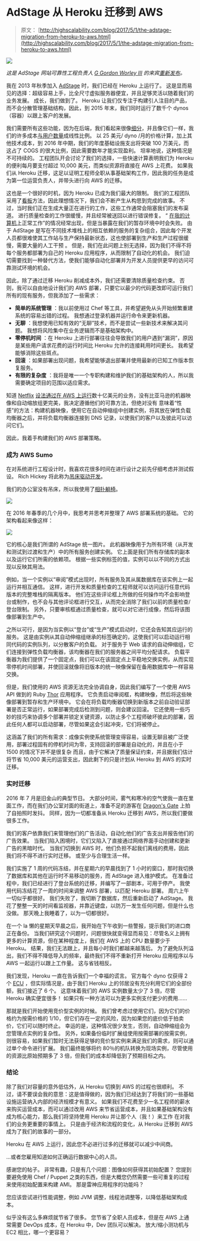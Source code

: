 # AdStage 从 Heroku 迁移到 AWS

> 原文： [http://highscalability.com/blog/2017/5/1/the-adstage-migration-from-heroku-to-aws.html](http://highscalability.com/blog/2017/5/1/the-adstage-migration-from-heroku-to-aws.html)

![](img/222acfea60c08f75dd8f5c824f121167.png)

*这是 AdStage 网站可靠性工程负责人 [G Gordon Worley III](https://www.linkedin.com/in/gworley3/) 的来宾[重新发布](https://medium.com/adstage-engineering/migrating-from-heroku-to-aws-our-story-80084d31025e)。*

我在 2013 年秋季加入 [AdStage](https://medium.com/@adstage) 时，我们已经在 Heroku 上运行了。 这是显而易见的选择：超级容易上手，比全尺寸虚拟服务器便宜，并且足够灵活以随着我们的业务发展。 成长，我们做到了。 Heroku 让我们仅专注于构建引人注目的产品，而不会分散管理基础结构，因此，到 2015 年末，我们同时运行了数千个 dynos（容器）以跟上客户的发展。

我们需要所有这些功能，因为在后端，我们看起来很像[细分](https://medium.com/@segment)，并且像它们一样，我们的许多成本[与用户数量](https://segment.com/blog/the-million-dollar-eng-problem/)成线性比例。 以 25 美元/ dyno /月的价格计算，加上其他技术成本，到 2016 年中期，我们的年度基础设施支出将突破 100 万美元，而这占了 COGS 的很大比例，因此需要数年才能实现盈利。 坦率地说，这种情况是不可持续的。 工程团队开会讨论了我们的选择，一些快速计算表明我们为 Heroku 的便利每月要支付超过 10,000 美元，而类似资源将直接在 AWS 上花费。 如果我们从 Heroku 迁移，这足以证明工程师全职从事基础架构工作，因此我的任务是成为第一位运营负责人，并带头进行向 AWS 的迁移。

这也是一个很好的时机，因为 Heroku 已成为我们最大的限制。 我们的工程团队采用了[看板](https://en.wikipedia.org/wiki/Kanban_%28development%29)方法，因此理想情况下，我们会不断产生从构思到完成的故事。 不过，当时我们正在生成大量正在进行的工作，这些工作通常会阻塞我们的发布渠道。 进行质量检查的工作很缓慢，并且经常被送回以进行错误修复。 “ [在我的计算机](https://jcooney.net/archive/2007/02/01/42999.aspx)上正常工作”的情况经常出现，但是当暴露在我们的暂存环境中时会失败。 由于 AdStage 是写在不同技术堆栈上的相互依赖的服务的复杂组合，因此每个开发人员都很难使其工作站与生产保持最新状态，这也使部署到生产和生产过程很缓慢，需要大量的人工干预 。 但是，我们在此问题上别无选择，因为我们不得不将每个服务都部署为自己的 Heroku 应用程序，从而限制了自动化的机会。 我们迫切需要找到一种替代方法，使我们能够自动化部署并为开发人员提供更早的访问可靠测试环境的机会。

因此，除了通过迁移 Heroku 削减成本外，我们还需要清除质量检查约束。 否则，我可以自由地设计我们的 AWS 部署，只要它以最少的代码更改即可运行我们所有的现有服务，但我添加了一些需求：

*   **简单的系统管理** ：我以前使用过 Chef 等工具，并希望避免从头开始频繁重建系统的容易出错的过程。 我想通过登录机器并运行命令来更新机器。
*   **无聊** ：我想使用已知有效的“无聊”技术，而不是尝试一些新技术来解决其问题。 我想将风险集中在业务逻辑而不是基础架构中。
*   **零停机时间** ：在 Heroku 上进行部署往往会导致我们的用户遇到“漏洞”，原因是某些用户请求花费的运行时间比 Heroku 允许的连接耗用时间更长。 我希望能够消除这些斑点。
*   **回滚** ：如果部署出现问题，我希望能够退出部署并使用最新的已知工作版本恢复服务。
*   **有限的复杂度** ：我将是唯一一个专职构建和维护我们的基础架构的人，所以我需要确定项目的范围以适应需求。

知道 [Netflix](https://medium.com/@NetflixTechBlog) [设法通过](http://highscalability.com/blog/2015/11/9/a-360-degree-view-of-the-entire-netflix-stack.html)[在 AWS 上运行](http://techblog.netflix.com/2013/03/ami-creation-with-aminator.html)数十亿美元的业务，没有比亚马逊的机器映像和自动缩放组更完美，我决定遵循他们的可靠方法，但绝对没有 意味着“性感”的方法：构建机器映像，使用它在自动伸缩组中创建实例，将其放在弹性负载均衡器之后，并将负载均衡器连接到 DNS 记录，以使我们的客户以及彼此可以访问它们。

因此，我着手构建我们的 AWS 部署策略。

### 成为 AWS Sumo

在对系统进行工程设计时，我喜欢花很多时间在进行设计之前先仔细考虑并测试假设。 Rich Hickey 将此称为[吊床驱动开发](https://www.youtube.com/watch?v=f84n5oFoZBc)。

我们的办公室没有吊床，所以我使用了[相扑躺椅](https://www.sumolounge.com/)。

![](img/8e7035455cd1d066981cf95862e69d34.png)

在 2016 年春季的几个月中，我思考并思考并整理了 AWS 部署系统的基础。 它的架构看起来像这样：

![](img/0c10e55ee443acef0a7f6bd72b5472bf.png)

它的核心是我们所谓的 AdStage 统一图片。 此机器映像用于为所有环境（从开发和测试到过渡和生产）中的所有服务创建实例。 它上面是我们所有存储库的副本以及运行它们所需的依赖项。 根据一些实例标签的值，实例可以以不同的方式出现以反映其用法。

例如，当一个实例以“审阅”模式出现时，所有服务及其从属数据库在该实例上一起运行并相互通信。 这样，进行开发和质量检查的工程师就可以访问运行任意代码版本的完整堆栈的隔离版本。 他们在这些评论框上所做的任何操作均不会影响登台或制作，也不会与其他评论框进行交互，从而完全消除了我们以前的质量检查/登台限制。 另外，只要审核框通过质量检查，就可以对它进行成像，然后将该图像部署到生产中。

之所以可行，是因为当实例以“登台”或“生产”模式启动时，它还会告知其应运行的服务。 这是由实例从其自动伸缩组继承的标签确定的，这使我们可以启动运行相同代码的实例队列，以分散客户的负载。 对于服务于 Web 请求的自动伸缩组，它们连接到弹性负载均衡器，该均衡器在我们的服务器之间平均分配请求。 负载平衡器为我们提供了一个固定点，我们可以在该固定点上平稳地交换实例，从而实现零停机时间部署，并使回滚就像将旧版本的统一映像保留在备用数据库中一样容易交换。

但是，我们使用的 AWS 资源无法完全协调自身，因此我们编写了一个使用 AWS API 做到的 Ruby [Thor](https://github.com/erikhuda/thor) 应用程序。 它负责启动审阅框，构建映像，然后将这些映像部署到暂存和生产环境中。 它会在将负载均衡器切换到新版本之前自动验证部署是否正常运行，如果部署完成后检测到问题，则会建议回滚。 它还使用一些巧妙的技巧来协调多个部署并锁定关键资源，以防止多个工程师破坏彼此的部署，因此任何人都可以启动部署，尽管如果这会引起冲突，它们将被停止。

这涵盖了我们的所有需求：成像实例使系统管理变得容易，设置无聊且被广泛使用，部署过程固有的停机时间为零，支持回滚的部署是自动化的，并且在小于 1500 的情况下并不是很复杂 而且，由于它解决了质量保证约束，并且据我们估计将节省 10,000 美元的运营支出，因此剩下的只是计划从 Heroku 到 AWS 的实时迁移。

### 实时迁移

2016 年 7 月是旧金山的典型节日。 大部分时间，雾气和寒冷的空气使我一直在里面工作，而在我们办公室对面的街道上，准备不足的游客在 [Dragon's Gate](https://www.lonelyplanet.com/usa/san-francisco/attractions/dragons-gate/a/poi-sig/383985/361858) 上拍了自拍照时发抖。 同样，因为一切都准备从 Heroku 迁移到 AWS，所以我们要做很多工作。

我们的客户依靠我们来管理他们的广告活动，自动化他们的广告支出并报告他们的广告效果。 当我们陷入困境时，它们又陷入了直接通过网络界面手动创建和更新广告的黑暗时代。 当我们切换到 AWS 时，他们负担不起我们离线的费用，因此我们将不得不进行实时迁移。 或至少与合理生活一样。

我们实施了 1 周的代码冻结，并在星期六的早晨找到了 1 小时的窗口，那时我切换了数据库和其他在运行时不易移动的服务，而 AdStage 进入维护模式。 在准备过程中，我们已经进行了登台系统的迁移，并编写了一部剧本，可用于停产。 我使用代码冻结花了一周的时间来调整 AWS 部署，以匹配 Heroku 部署。 周六上午一切似乎都很好。 我们失败了，我切断了数据库，然后重新启动了 AdStage。 我花了整整一天的时间看监视器，并靠近键盘，以防万一发生任何问题，但是什么也没做。 那天晚上我睡着了，以为一切都很好。

在一个 la 懒的星期天早晨之后，我开始在下午收到一些警报，提示我们的进口商正在备份。 当我们研究这个问题时，问题很快就变得显而易见：尽管名义上拥有更多的计算资源，但在某种程度上，我们在 AWS 上的 CPU 数量要少于 Heroku。 结果，我们无法跟上，并且每小时我们都越来越落后。 为了避免队列溢出，我们不得不降低导入的频率，最终我们不得不重新打开 Heroku 应用程序以与 AWS 一起运行以跟上工作量。 这与省钱相反。

我们发现，Heroku 一直在告诉我们一个幸福的谎言。 官方每个 dyno 仅获得 2 个 [ECU](https://aws.amazon.com/ec2/faqs/#What_is_an_EC2_Compute_Unit_and_why_did_you_introduce_it) ，但实际情况是，由于我们 Heroku 上的邻居没有充分利用它们的全部份额，我们接近了 6 个。 这意味着我们的 AWS 实例数量太少了 3 倍，尽管 Heroku 确实便宜很多！ 如果只有一种方法可以为更多实例支付更少的费用……

那就是我们开始使用竞价型实例的时候。 我们曾考虑过使用它们，因为它们的价格约为按需价格的 1/10，但它们存在一定的风险，因为如果您的底价低于拍卖价，它们可以随时终止。 幸运的是，这种情况很少发生，否则，自动伸缩组会为您管理点实例的复杂性。 另外，如果备份临时扩展组使用按需部署的按需实例，则很容易，如果我们暂时无法获得足够的竞价型实例来满足我们的需求，则可以通过单个命令进行扩展。 我们最终能够将约 80％的机队转换为现场实例，尽管使用的资源比原始预期多了 3 倍，但我们的成本却降低到了预期目标之内。

### 结论

除了我们对容量的意外低估外，从 Heroku 切换到 AWS 的过程也很顺利。 不过，请不要误会我的意思：这是值得做的，因为我们已经达到了将我们的一些基础设施运营纳入内部的经济规模才有意义。 如果我们不花费至少一名工程师的薪水来购买运营成本，而可以通过改用 AWS 来节省运营成本，并且如果基础架构没有成为核心能力，那么我们将坚持使用 Heroku 并让那个人（我！）来工​​作 在对我们的业务更重要的事情上。 只是由于经济和流程的变化，从 Heroku 迁移到 AWS 成为了我们的故事的一部分。

Heroku 在 AWS 上运行，因此您不必进行过多的迁移就可以减少中间商。

...或者您雇用知道如何正确运行数据中心的人员。

感谢您的帖子。 非常有趣，只是有几个问题：图像如何获得其初始配置？ 您提到要避免使用 Chef / Puppet 之类的东西，但是大概您仍然需要一些可重复的过程来使用初始配置来构建 AMI。 那是雷神应用程序的功能吗？

您应该尝试进行性能调整，例如 JVM 调整，线程池调整等，以降低基础架构成本。

似乎没有这么多麻烦就节省了很多。 您节省了全职人员成本，但是在 AWS 上通常需要 DevOps 成本，在 Heroku 中，Dev 团队可以解决。 放大/缩小测功机与 EC2 相比，哪一个更容易？